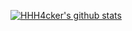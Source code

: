 [![HHH4cker's github stats](https://github-readme-stats.vercel.app/api?username=HHH4cker&show_icons=true&hide=issues&bg_color=0D1117&text_color=c9d1d9&icon_color=ff3860&title_color=7957d5&hide_border=true&count_private=true)](#)
